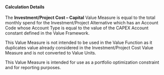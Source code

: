 
#### Calculation Details

The **Investment/Project Cost – Capital** Value Measure is equal to the total monthly spend for the Investment/Project Alternative which has an Account Code whose Account Type is equal to the value of the CAPEX Account constant defined in the Value Framework.

This Value Measure is not intended to be used in the Value Function as it duplicates value already considered in the Investment/Project Cost Value Measure and is not converted to Value Units.

This Value Measure is intended for use as a portfolio optimization constraint and for reporting purposes.
